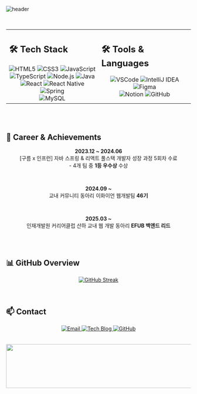 ![header](https://capsule-render.vercel.app/api?type=venom&color=0:9096d1,100:D0E3FF&height=200&fontColor=081f5c&fontSize=30&text=기몌)

<br />
<table align="center">
  <tr>
    <td valign="top" align="left" width="50%">
      <h2>🛠 Tech Stack</h2>
      <div align="center">
        <img src="https://img.shields.io/badge/HTML5-E34F26?style=flat-square&logo=html5&logoColor=white" alt="HTML5" />
        <img src="https://img.shields.io/badge/CSS3-239120?style=flat-square&logo=css3&logoColor=white" alt="CSS3" />
        <img src="https://img.shields.io/badge/JavaScript-F7DF1E?style=flat-square&logo=javascript&logoColor=white" alt="JavaScript" />
        <br />
        <img src="https://img.shields.io/badge/TypeScript-007ACC?style=flat-square&logo=typescript&logoColor=white" alt="TypeScript" />
        <img src="https://img.shields.io/badge/Node.js-43853D?style=flat-square&logo=node.js&logoColor=white" alt="Node.js" />
        <img src="https://img.shields.io/badge/Java-ED8B00?style=flat-square&logo=openjdk&logoColor=white" alt="Java" />
        <br />
        <img src="https://img.shields.io/badge/React-20232A?style=flat-square&logo=react&logoColor=61DAFB" alt="React" />
        <img src="https://img.shields.io/badge/React_Native-20232A?style=flat-square&logo=react&logoColor=61DAFB" alt="React Native" />
        <img src="https://img.shields.io/badge/Spring-6DB33F?style=flat-square&logo=spring&logoColor=white" alt="Spring" />
        <br />
        <img src="https://img.shields.io/badge/MySQL-00000F?style=flat-square&logo=mysql&logoColor=white" alt="MySQL" />
      </div>
    </td>
    <td valign="top" align="left" width="50%">
      <h2>🛠 Tools & Languages</h2>
      <div align="center">
        <img src="https://img.shields.io/badge/VisualStudioCode-007ACC?style=flat-square&logo=visualstudiocode&logoColor=white" alt="VSCode" />
        <img src="https://img.shields.io/badge/IntelliJ_IDEA-000000?style=flat-square&logo=intellijidea&logoColor=white" alt="IntelliJ IDEA" />
        <br />
        <img src="https://img.shields.io/badge/Figma-F24E1E?style=flat-square&logo=figma&logoColor=white" alt="Figma" />
        <br />
        <img src="https://img.shields.io/badge/Notion-000000?style=flat-square&logo=notion&logoColor=white" alt="Notion" />
        <img src="https://img.shields.io/badge/GitHub-100000?style=flat-square&logo=github&logoColor=white" alt="GitHub" />
      </div>
    </td>
  </tr>
</table>

<br />
<br />

## 📜 Career & Achievements
<div align="center">
  <p>
    <strong>2023.12 ~ 2024.06</strong><br/>
    [구름 x 인프런] 자바 스프링 &amp; 리액트 풀스택 개발자 성장 과정 5회차 수료<br/>
    - 4개 팀 중 <strong>1등 우수상</strong> 수상
  </p>
  <br />
  <p>
    <strong>2024.09 ~</strong><br/>
    교내 커뮤니티 동아리 이화이언 웹개발팀 <strong>46기</strong>
  </p>
  <br />
  <p>
    <strong>2025.03 ~</strong><br/>
    인재개발원 커리어클럽 산하 교내 웹 개발 동아리 <strong>EFUB 백엔드 리드</strong>
  </p>
</div>

<br />
<br />

## 📊 GitHub Overview
<div align="center">
  <a href="https://git.io/streak-stats">
    <img src="https://streak-stats.demolab.com?user=gimye&theme=github-light" alt="GitHub Streak" />
  </a>
</div>

<br />
<br />

## 📫 Contact
<div align="center">
  <a href="mailto:gimyedev@gmail.com">
    <img src="https://img.shields.io/badge/Email-D14836?style=flat-square&logo=gmail&logoColor=white" alt="Email" />
  </a>
  <a href="https://gimyedev.tistory.com">
    <img src="https://img.shields.io/badge/Tech_Blog-FF5722?style=flat-square&logo=blogger&logoColor=white" alt="Tech Blog" />
  </a>
  <a href="https://github.com/gimye">
    <img src="https://img.shields.io/badge/GitHub-100000?style=flat-square&logo=github&logoColor=white" alt="GitHub" />
  </a>
</div>

<br />
<br />

<a href="https://www.gitanimals.org/en_US?utm_medium=image&utm_source=gimye&utm_content=line">
  <img
    src="https://render.gitanimals.org/lines/gimye?pet-id=717299825011715386"
    width="600"
    height="120"
  />
</a>
